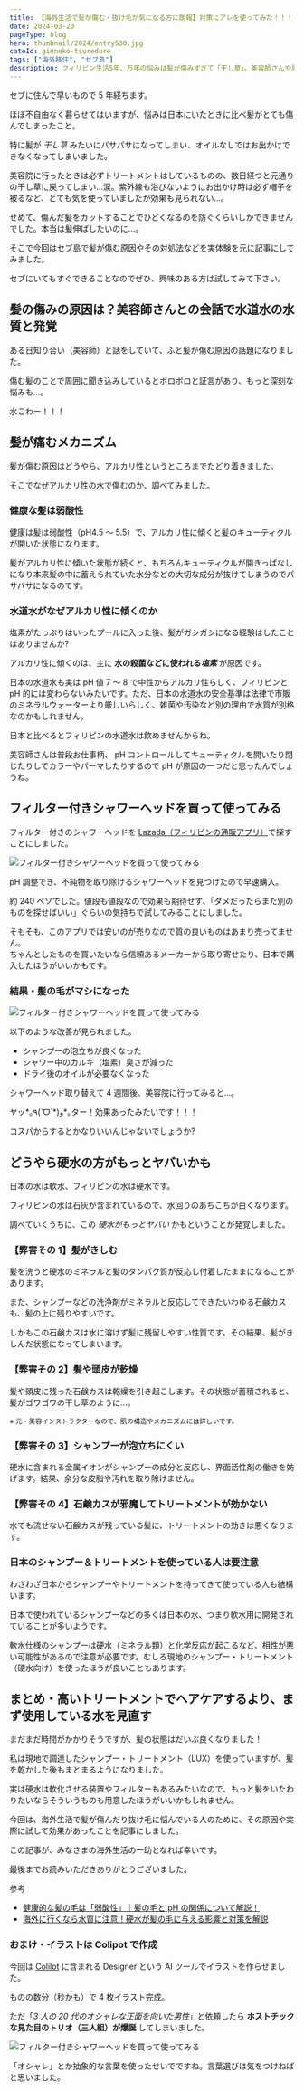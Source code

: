 ```yaml
---
title: 【海外生活で髪が傷む・抜け毛が気になる方に朗報】対策にアレを使ってみた！！！
date: 2024-03-20
pageType: blog
hero: thumbnail/2024/entry530.jpg
cateId: ginneko-tsuredure
tags: ["海外移住", "セブ島"]
description: フィリピン生活5年、万年の悩みは髪が傷みすぎて「干し草」。美容師さんや周りの人の話をヒントに原因を突き止め、アレを使うようになり髪の痛みが減りました。海外で髪が傷む・抜け毛人是非参考にしてください。
---
```


セブに住んで早いもので 5 年経ちます。

ほぼ不自由なく暮らせてはいますが、悩みは日本にいたときに比べ髪がとても傷んでしまったこと。

特に髪が _干し草_ みたいにパサパサになってしまい、オイルなしではお出かけできなくなってしまいました。

美容院に行ったときは必ずトリートメントはしているものの、数日経つと元通りの干し草に戻ってしまい…涙。紫外線も浴びないようにお出かけ時は必ず帽子を被るなど、とても気を使っていましたが効果も見られない…。

せめて、傷んだ髪をカットすることでひどくなるのを防ぐくらいしかできませんでした。本当は髪伸ばしたいのに…。

<msg txt="日本人が海外で生活して髪が傷むのはよく聞く話です"></msg>

そこで今回はセブ島で髪が傷む原因やその対処法などを実体験を元に記事にしてみました。

<prof></prof>

セブにいてもすぐできることなのでぜひ、興味のある方は試してみて下さい。

## 髪の傷みの原因は？美容師さんとの会話で水道水の水質と発覚

ある日知り合い（美容師）と話をしていて、ふと髪が傷む原因の話題になりました。

<msg txt="髪が傷む原因は多分水質ですよ。セブの水はアルカリ性ですから。" img="common/biyoushi1.jpg" name="美容師さん" cls="right"></msg>
<msg txt="へー、知らなかった！"></msg>

<msg txt="2、３日に一度のシャンプーで我慢すればいいんですよ！" img="common/biyoushi1.jpg" name="美容師さん" cls="right"></msg>

<msg txt="常夏の国でそれはちょっと…。"></msg>

傷む髪のことで周囲に聞き込みしているとボロボロと証言があり、もっと深刻な悩みも…。

<msg txt="日本や他の国にいたときに比べ髪が抜けるんですよね。もうね、結構深刻なくらい。◯ゲるんじゃないかって心配。" img="common/biyoushi4.jpg" name="30代男性" cls="right"></msg>

<msg txt="僕もセブに来た頃より生え際が後退してきた気がします。" img="common/biyoushi3.jpg" name="20代男性" cls="right"></msg>

<msg txt="うぅ、若いのにかわいそう…。"></msg>

水こわー！！！

## 髪が痛むメカニズム

髪が傷む原因はどうやら、アルカリ性というところまでたどり着きました。

そこでなぜアルカリ性の水で傷むのか、調べてみました。

### 健康な髪は弱酸性

健康は髪は弱酸性（pH4.5 〜 5.5）で、アルカリ性に傾くと髪のキューティクルが開いた状態になります。

髪がアルカリ性に傾いた状態が続くと、もちろんキューティクルが開きっぱなしになり本来髪の中に蓄えられていた水分などの大切な成分が抜けてしまうのでパサパサになるのです。

### 水道水がなぜアルカリ性に傾くのか

塩素がたっぷりはいったプールに入った後、髪がガシガシになる経験はしたことはありませんか?

アルカリ性に傾くのは、主に **水の殺菌などに使われる*塩素*** が原因です。

日本の水道水も実は pH 値 7 ～ 8 で中性からアルカリ性らしく、フィリピンと pH 的には変わらないみたいです。ただ、日本の水道水の安全基準は法律で市販のミネラルウォーターより厳しいらしく、雑菌や汚染など別の理由で水質が別格なのかもしれません。

日本と比べるとフィリピンの水道水は飲めませんからね。
<msg txt="日本の水道水は高度な浄水技術によりそもそも安全！！"></msg>

美容師さんは普段お仕事柄、 pH コントロールしてキューティクルを開いたり閉じたりしてカラーやパーマしたりするので pH が原因の一つだと思ったんでしょうね。

## フィルター付きシャワーヘッドを買って使ってみる

フィルター付きのシャワーヘッドを [Lazada（フィリピンの通販アプリ）](https://www.lazada.com.ph/)で探すことにしました。

![フィルター付きシャワーヘッドを買って使ってみる](./images/03/entry530-03.jpg)

pH 調整でき、不純物を取り除けるシャワーヘッドを見つけたので早速購入。

約 240 ペソでした。値段も値段なので効果も期待せず、「ダメだったらまた別のものを探せばいい」ぐらいの気持ちで試してみることにしました。

そもそも、このアプリでは安いのが売りなので質の良いものはあまり売ってません。<br>ちゃんとしたものを買いたいなら信頼あるメーカーから取り寄せたり、日本で購入したほうがいいかもです。

### 結果・髪の毛がマシになった

![フィルター付きシャワーヘッドを買って使ってみる](./images/03/entry530-01.jpg)

以下のような改善が見られました。

- シャンプーの泡立ちが良くなった
- シャワー中のカルキ（塩素）臭さが減った
- ドライ後のオイルが必要なくなった

シャワーヘッド取り替えて 4 週間後、美容院に行ってみると…。

<msg txt="以前よりマシになりましたね！指通りが違います。" img="common/biyoushi2.jpg" name="美容師さん" cls="right"></msg>

ヤッ*｡٩(ˊᗜˋ*)و\*｡ター！効果あったみたいです！！！

コスパからするとかなりいいんじゃないでしょうか?

## どうやら硬水の方がもっとヤバいかも

日本の水は軟水、フィリピンの水は硬水です。

フィリピンの水は石灰が含まれているので、水回りのあちこちが白くなります。

調べていくうちに、この _硬水がもっとヤバい_ かもということが発覚しました。

### 【弊害その 1】髪がきしむ

髪を洗うと硬水のミネラルと髪のタンパク質が反応し付着したままになることがあります。

また、シャンプーなどの洗浄剤がミネラルと反応してできたいわゆる石鹸カスも、髪の上に残りやすいです。

しかもこの石鹸カスは水に溶けず髪に残留しやすい性質です。その結果、髪がきしんだ状態になってしまいます。

<msg txt="流しの白い汚れ（ウロコ）がそのまま頭皮や髪の表面に残っているのを想像してみてほしいです。"></msg>

### 【弊害その 2】髪や頭皮が乾燥

髪や頭皮に残った石鹸カスは乾燥を引き起こします。その状態が蓄積されると、髪がゴワゴワの干し草のように…。

<msg txt="お肌の乾燥は油脂分泌を促すので、頭皮に良くないです。<br>セブは常夏で、ただでさえ頭皮から脂の分泌が促進されがち。<br>道理で抜け毛が増えるわけだ。"></msg>

<small>※ 元・美容インストラクターなので、肌の構造やメカニズムには詳しいです。</small>

### 【弊害その 3】シャンプーが泡立ちにくい

硬水に含まれる金属イオンがシャンプーの成分と反応し、界面活性剤の働きを妨げます。結果、余分な皮脂や汚れを取り除けません。

<msg txt="セブに来たての頃、シャワーのたびに「なんでこんなに泡立たないんだ」って思ってたけど、そういうことだったのね…。"></msg>

### 【弊害その 4】石鹸カスが邪魔してトリートメントが効かない

水でも流せない石鹸カスが残っている髪に、トリートメントの効きは悪くなります。

<msg txt="私は何回トリートメントをムダにしてきたんだ…。"></msg>

### 日本のシャンプー＆トリートメントを使っている人は要注意

わざわざ日本からシャンプーやトリートメントを持ってきて使っている人も結構います。

日本で使われているシャンプーなどの多くは日本の水、つまり軟水用に開発されていることが多いようです。

軟水仕様のシャンプーは硬水（ミネラル類）と化学反応が起こるなど、相性が悪い可能性があるので注意が必要です。むしろ現地のシャンプー・トリートメント（硬水向け）を使ったほうが良いこともあります。

## まとめ・高いトリートメントでヘアケアするより、まず使用している水を見直す

まだまだ時間がかかりそうですが、髪の状態はだいぶ良くなりました！

私は現地で調達したシャンプー・トリートメント（LUX）を使っていますが、髪を乾かした後もまとまるようになりました。

<msg txt="人間は何か解決しようとするとき、つい足し算の発想になるけど足せばいいってもんじゃない。引き算も大事。"></msg>

実は硬水は軟化させる装置やフィルターもあるみたいなので、もっと髪をいたわりたいならそういうものも用意したほうがいいかもしれません。

今回は、海外生活で髪が傷んだり抜け毛に悩んでいる人のために、その原因や実際に試して効果があったことを記事にしました。

<msg txt="抜け毛に関しては暑さによる皮脂の分泌も関係している可能性もあるかもです…。"></msg>

この記事が、みなさまの海外生活の一助となれば幸いです。

最後までお読みいただきありがとうございました。

参考

- [健康的な髪の毛は「弱酸性」｜髪の毛と pH の関係について解説！](https://quickpcr.jp/contents/womanhair/hair-ph-detail/)
- [海外に行くなら水質に注意！硬水が髪の毛に与える影響と対策を解説](https://quickpcr.jp/contents/womanhair/hard-water/)

### おまけ・イラストは Colipot で作成

今回は [Colilot](https://copilot.microsoft.com/) に含まれる Designer という AI ツールでイラストを作らせました。

ものの数分（秒かも）で 4 枚イラスト完成。

ただ「_3 人の 20 代のオシャレな正面を向いた男性_」と依頼したら **ホストチックな見た目のトリオ（三人組）が爆誕** してしまいました。

![フィルター付きシャワーヘッドを買って使ってみる](./images/03/entry530-02.jpg)

「オシャレ」とか抽象的な言葉を使ったせいでですね。言葉選びは気をつけねばと思いました。
